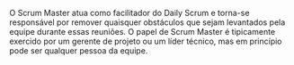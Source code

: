 O Scrum Master atua como facilitador do Daily Scrum e torna-se responsável por remover quaisquer obstáculos que sejam levantados pela equipe durante essas reuniões. O papel de Scrum Master é tipicamente exercido por um gerente de projeto ou um líder técnico, mas em princípio pode ser qualquer pessoa da equipe.
